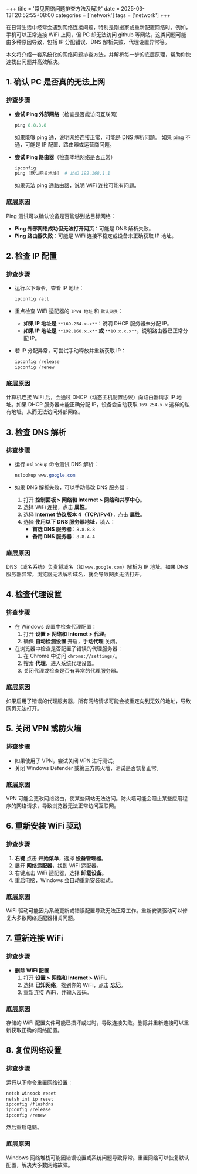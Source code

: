 +++
title = '常见网络问题排查方法及解决'
date = 2025-03-13T20:52:55+08:00
categories = ['network']
tags = ['network']
+++

在日常生活中经常会遇到网络连接问题，特别是刚搬家或重新配置网络时。例如，手机可以正常连接 WiFi 上网，但 PC 却无法访问 github 等网站。这类问题可能由多种原因导致，包括 IP 分配错误、DNS 解析失败、代理设置异常等。

本文将介绍一套系统化的网络问题排查方法，并解析每一步的底层原理，帮助你快速找出问题并高效解决。

## 1. 确认 PC 是否真的无法上网

### **排查步骤**

- **尝试 Ping 外部网络**（检查是否能访问互联网）

  ```powershell
  ping 8.8.8.8
  ```

  如果能够 ping 通，说明网络连接正常，可能是 DNS 解析问题。 如果 ping 不通，可能是 IP 配置、路由器或运营商问题。

- **尝试 Ping 路由器**（检查本地网络是否正常）

  ```powershell
  ipconfig
  ping [默认网关地址]  # 比如 192.168.1.1
  ```

  如果无法 ping 通路由器，说明 WiFi 连接可能有问题。

### **底层原因**

Ping 测试可以确认设备是否能够到达目标网络：

- **Ping 外部网络成功但无法打开网页**：可能是 DNS 解析失败。
- **Ping 路由器失败**：可能是 WiFi 连接不稳定或设备未正确获取 IP 地址。

## 2. 检查 IP 配置

### **排查步骤**

- 运行以下命令，查看 IP 地址：

  ```powershell
  ipconfig /all
  ```

- 重点检查 WiFi 适配器的 `IPv4 地址` 和 `默认网关`：

  - **如果 IP 地址是** `**169.254.x.x**`：说明 DHCP 服务器未分配 IP。
  - **如果 IP 地址是** `**192.168.x.x**` **或** `**10.x.x.x**`，说明路由器已正常分配 IP。

- 若 IP 分配异常，可尝试手动释放并重新获取 IP：

  ```powershell
  ipconfig /release
  ipconfig /renew
  ```

### **底层原因**

计算机连接 WiFi 后，会通过 DHCP（动态主机配置协议）向路由器请求 IP 地址。如果 DHCP 服务器未能正确分配 IP，设备会自动获取 `169.254.x.x` 这样的私有地址，从而无法访问外部网络。

## 3. 检查 DNS 解析

### **排查步骤**

- 运行 `nslookup` 命令测试 DNS 解析：

  ```powershell
  nslookup www.google.com
  ```

- 如果 DNS 解析失败，可以手动修改 DNS 服务器：

  1. 打开 **控制面板 > 网络和 Internet > 网络和共享中心**。
  2. 选择 WiFi 连接，点击 **属性**。
  3. 选择 **Internet 协议版本 4（TCP/IPv4）**，点击 **属性**。
  4. 选择 **使用以下 DNS 服务器地址**，填入：
     - **首选 DNS 服务器**：`8.8.8.8`
     - **备用 DNS 服务器**：`8.8.4.4`

### **底层原因**

DNS（域名系统）负责将域名（如 `www.google.com`）解析为 IP 地址。如果 DNS 服务器异常，浏览器无法解析域名，就会导致网页无法打开。

## 4. 检查代理设置

### **排查步骤**

- 在 Windows 设置中检查代理配置：
  1. 打开 **设置 > 网络和 Internet > 代理**。
  2. 确保 **自动检测设置** 开启，**手动代理** 关闭。
- 在浏览器中检查是否配置了错误的代理服务器：
  1. 在 Chrome 中访问 `chrome://settings/`。
  2. 搜索 **代理**，进入系统代理设置。
  3. 关闭代理或检查是否有异常的代理服务器。

### **底层原因**

如果启用了错误的代理服务器，所有网络请求可能会被重定向到无效的地址，导致网页无法打开。

## 5. 关闭 VPN 或防火墙

### **排查步骤**

- 如果使用了 VPN，尝试关闭 VPN 进行测试。
- 关闭 Windows Defender 或第三方防火墙，测试是否恢复正常。

### **底层原因**

VPN 可能会更改网络路由，使某些网站无法访问。防火墙可能会阻止某些应用程序的网络请求，导致浏览器无法正常访问互联网。

## 6. 重新安装 WiFi 驱动

### **排查步骤**

1. **右键** 点击 **开始菜单**，选择 **设备管理器**。
2. 展开 **网络适配器**，找到 WiFi 适配器。
3. 右键点击 WiFi 适配器，选择 **卸载设备**。
4. 重启电脑，Windows 会自动重新安装驱动。

### **底层原因**

WiFi 驱动可能因为系统更新或错误配置导致无法正常工作。重新安装驱动可以修复大多数网络适配器相关问题。

## 7. 重新连接 WiFi

### **排查步骤**

- **删除 WiFi 配置**
  1. 打开 **设置 > 网络和 Internet > WiFi**。
  2. 选择 **已知网络**，找到你的 WiFi，点击 **忘记**。
  3. 重新连接 WiFi，并输入密码。

### **底层原因**

存储的 WiFi 配置文件可能已损坏或过时，导致连接失败。删除并重新连接可以重新获取正确的网络配置。

## 8. 复位网络设置

### **排查步骤**

运行以下命令重置网络设置：

```powershell
netsh winsock reset
netsh int ip reset
ipconfig /flushdns
ipconfig /release
ipconfig /renew
```

然后重启电脑。

### **底层原因**

Windows 网络堆栈可能因错误设置或系统问题导致异常。重置网络可以恢复默认配置，解决大多数网络故障。